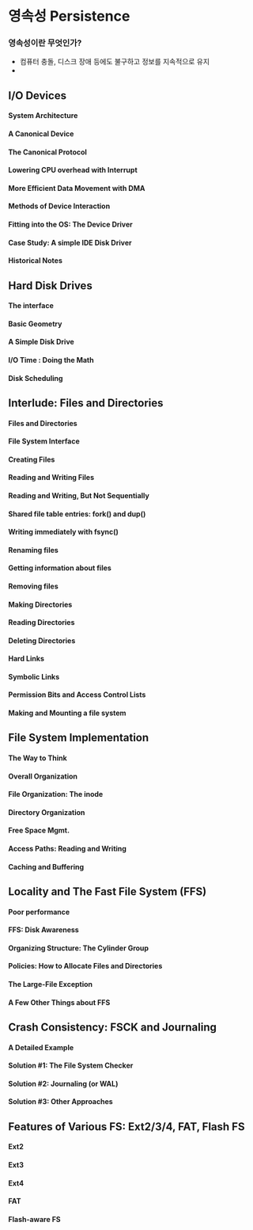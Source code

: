
# 영속성 Persistence
### 영속성이란 무엇인가?
- 컴퓨터 충돌, 디스크 장애 등에도 불구하고 정보를 지속적으로 유지
- 



## I/O Devices
  #### System Architecture
  #### A Canonical Device
  #### The Canonical Protocol
  #### Lowering CPU overhead with Interrupt
  #### More Efficient Data Movement with DMA
  #### Methods of Device Interaction
  #### Fitting into the OS: The Device Driver
  #### Case Study: A simple IDE Disk Driver
  #### Historical Notes

## Hard Disk Drives
  #### The interface
  #### Basic Geometry
  #### A Simple Disk Drive
  #### I/O Time : Doing the Math
  #### Disk Scheduling
  
## Interlude: Files and Directories
  #### Files and Directories 
  #### File System Interface 
  #### Creating Files
  #### Reading and Writing Files
  #### Reading and Writing, But Not Sequentially 
  #### Shared file table entries: fork() and dup()
  #### Writing immediately with fsync()
  #### Renaming files
  #### Getting information about files
  #### Removing files
  #### Making Directories
  #### Reading Directories
  #### Deleting Directories
  #### Hard Links
  #### Symbolic Links
  #### Permission Bits and Access Control Lists
  #### Making and Mounting a file system 

  

## File System Implementation
  #### The Way to Think
  #### Overall Organization
  #### File Organization: The inode
  #### Directory Organization
  #### Free Space Mgmt.
  #### Access Paths: Reading and Writing
  #### Caching and Buffering
  
  
  
  
## Locality and The Fast File System (FFS)
  #### Poor performance
  #### FFS: Disk Awareness
  #### Organizing Structure: The Cylinder Group
  #### Policies: How to Allocate Files and Directories
  #### The Large-File Exception
  #### A Few Other Things about FFS
  
  
## Crash Consistency: FSCK and Journaling
  #### A Detailed Example
  #### Solution #1: The File System Checker
  #### Solution #2: Journaling (or WAL)
  #### Solution #3: Other Approaches
  
## Features of Various FS: Ext2/3/4, FAT, Flash FS
  #### Ext2
  #### Ext3
  #### Ext4
  #### FAT
  #### Flash-aware FS







  
